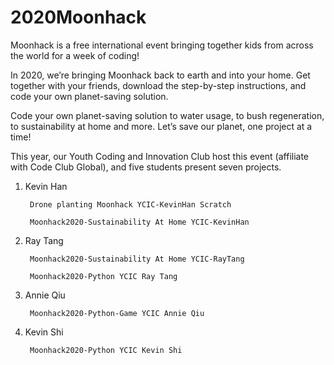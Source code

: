 # 2020Moonhack

Moonhack is a free international event bringing together kids from across the world for a week of coding!

In 2020, we’re bringing Moonhack back to earth and into your home. Get together with your friends, download the step-by-step instructions, and code your own planet-saving solution.

Code your own planet-saving solution to water usage, to bush regeneration, to sustainability at home and more. Let’s save our planet, one project at a time!

This year, our Youth Coding and Innovation Club host this event (affiliate with Code Club Global), and five students present seven projects.

1. Kevin Han

        Drone planting Moonhack YCIC-KevinHan Scratch
        
        Moonhack2020-Sustainability At Home YCIC-KevinHan
        
2. Ray Tang

        Moonhack2020-Sustainability At Home YCIC-RayTang
        
        Moonhack2020-Python YCIC Ray Tang
        
3. Annie Qiu

        Moonhack2020-Python-Game YCIC Annie Qiu
        
4. Kevin Shi

        Moonhack2020-Python YCIC Kevin Shi
        

        
